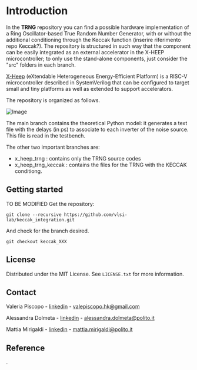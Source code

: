 # Introduction

In the **TRNG** repository you can find a possible hardware implementation of a Ring Oscillator-based True Random Number Generator, with or without the additional conditioning through the Keccak function (inserire riferimento repo Keccak?). The repository is structured in such way that the component can be easily integrated as an external accelerator in the X-HEEP microcontroller; to only use the stand-alone components, just consider the "src" folders in each branch.

[X-Heep](https://github.com/esl-epfl/x-heep.git) (eXtendable Heterogeneous Energy-Efficient Platform) is a RISC-V microcontroller described in SystemVerilog that can be configured to target small and tiny platforms as well as extended to support accelerators.

The repository is organized as follows. 

![Image](https://github.com/vlsi-lab/TRNG/blob/main/repo.png)

The main branch contains the theoretical Python model: it generates a text file with the delays (in ps) to associate to each inverter of the noise source. This file is read in the testbench.

The other two important branches are:
* x_heep_trng : contains only the TRNG source codes
* x_heep_trng_keccak : contains the files for the TRNG with the KECCAK conditiong.

## Getting started
TO BE MODIFIED
Get the repository:
```
git clone --recursive https://github.com/vlsi-lab/keccak_integration.git
```
And check for the branch desired.
```
git checkout keccak_XXX
```

<!-- LICENSE -->
## License
Distributed under the MIT License.
See `LICENSE.txt` for more information.



<!-- CONTACT -->
## Contact
Valeria Piscopo - [linkedin](https://www.linkedin.com/in/valeria-piscopo-4aa88b256) - valepiscopo.hk@gmail.com

Alessandra Dolmeta - [linkedin](https://www.linkedin.com/in/alessandra-dolmeta-4884301a3/) - alessandra.dolmeta@polito.it

Mattia Mirigaldi -  [linkedin](https://www.linkedin.com/in/mattia-mirigaldi-8109b9201/) - mattia.mirigaldi@polito.it

## Reference
.


